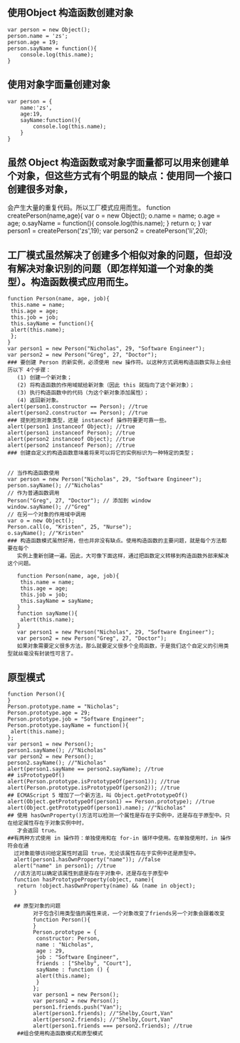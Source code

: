 ## 使用Object 构造函数创建对象
    var person = new Object();
    person.name = 'zs';
    person.age = 19;
    person.sayName = function(){
        console.log(this.name);
    }
## 使用对象字面量创建对象
    var person = {
        name:'zs',
        age:19,
        sayName:function(){
            console.log(this.name);
        }
    }
## 虽然 Object 构造函数或对象字面量都可以用来创建单个对象，但这些方式有个明显的缺点：使用同一个接口创建很多对象，
会产生大量的重复代码。所以工厂模式应用而生。
    function createPerson(name,age){
        var o = new Object();
        o.name = name;
        o.age = age;
        o.sayName = function(){
            console.log(this.name);
        }
        return o;
    }
    var person1 = createPerson('zs',19);
    var person2 = createPerson('li',20);
## 工厂模式虽然解决了创建多个相似对象的问题，但却没有解决对象识别的问题（即怎样知道一个对象的类型）。构造函数模式应用而生。
    function Person(name, age, job){ 
     this.name = name; 
     this.age = age; 
     this.job = job; 
     this.sayName = function(){ 
     alert(this.name); 
     }; 
    } 
    var person1 = new Person("Nicholas", 29, "Software Engineer"); 
    var person2 = new Person("Greg", 27, "Doctor"); 
    ### 要创建 Person 的新实例，必须使用 new 操作符。以这种方式调用构造函数实际上会经历以下 4个步骤：
       (1) 创建一个新对象；
       (2) 将构造函数的作用域赋给新对象（因此 this 就指向了这个新对象）；
       (3) 执行构造函数中的代码（为这个新对象添加属性）；
       (4) 返回新对象。
    alert(person1.constructor == Person); //true 
    alert(person2.constructor == Person); //true 
    ### 提到检测对象类型，还是 instanceof 操作符要更可靠一些。
    alert(person1 instanceof Object); //true 
    alert(person1 instanceof Person); //true 
    alert(person2 instanceof Object); //true 
    alert(person2 instanceof Person); //true 
    ### 创建自定义的构造函数意味着将来可以将它的实例标识为一种特定的类型；
    
    
    // 当作构造函数使用
    var person = new Person("Nicholas", 29, "Software Engineer"); 
    person.sayName(); //"Nicholas" 
    // 作为普通函数调用
    Person("Greg", 27, "Doctor"); // 添加到 window 
    window.sayName(); //"Greg" 
    // 在另一个对象的作用域中调用
    var o = new Object(); 
    Person.call(o, "Kristen", 25, "Nurse"); 
    o.sayName(); //"Kristen" 
    ### 构造函数模式虽然好用，但也并非没有缺点。使用构造函数的主要问题，就是每个方法都要在每个
       实例上重新创建一遍。因此，大可像下面这样，通过把函数定义转移到构造函数外部来解决这个问题。
       
       function Person(name, age, job){ 
        this.name = name; 
        this.age = age; 
        this.job = job; 
        this.sayName = sayName; 
       } 
       function sayName(){ 
        alert(this.name); 
       } 
       var person1 = new Person("Nicholas", 29, "Software Engineer"); 
       var person2 = new Person("Greg", 27, "Doctor"); 
       如果对象需要定义很多方法，那么就要定义很多个全局函数，于是我们这个自定义的引用类型就丝毫没有封装性可言了。
## 原型模式
    function Person(){ 
    } 
    Person.prototype.name = "Nicholas"; 
    Person.prototype.age = 29; 
    Person.prototype.job = "Software Engineer"; 
    Person.prototype.sayName = function(){ 
     alert(this.name); 
    }; 
    var person1 = new Person(); 
    person1.sayName(); //"Nicholas" 
    var person2 = new Person();
    person2.sayName(); //"Nicholas" 
    alert(person1.sayName == person2.sayName); //true 
    ## isPrototypeOf()
    alert(Person.prototype.isPrototypeOf(person1)); //true 
    alert(Person.prototype.isPrototypeOf(person2)); //true 
    ## ECMAScript 5 增加了一个新方法，叫 Object.getPrototypeOf()
    alert(Object.getPrototypeOf(person1) == Person.prototype); //true 
    alert(Object.getPrototypeOf(person1).name); //"Nicholas" 
    ## 使用 hasOwnProperty()方法可以检测一个属性是存在于实例中，还是存在于原型中。只在给定属性存在于对象实例中时，
       才会返回 true。
    ##有两种方式使用 in 操作符：单独使用和在 for-in 循环中使用。在单独使用时，in 操作符会在通
      过对象能够访问给定属性时返回 true，无论该属性存在于实例中还是原型中。
      alert(person1.hasOwnProperty("name")); //false 
      alert("name" in person1); //true 
      //该方法可以确定该属性到底是存在于对象中，还是存在于原型中
      function hasPrototypeProperty(object, name){ 
       return !object.hasOwnProperty(name) && (name in object); 
      } 
      
      ## 原型对象的问题  
            对于包含引用类型值的属性来说，一个对象改变了friends另一个对象会跟着改变
            function Person(){ 
            } 
            Person.prototype = { 
             constructor: Person, 
             name : "Nicholas", 
             age : 29, 
             job : "Software Engineer", 
             friends : ["Shelby", "Court"], 
             sayName : function () { 
             alert(this.name); 
             } 
            }; 
            var person1 = new Person(); 
            var person2 = new Person(); 
            person1.friends.push("Van"); 
            alert(person1.friends); //"Shelby,Court,Van" 
            alert(person2.friends); //"Shelby,Court,Van" 
            alert(person1.friends === person2.friends); //true 
       ##组合使用构造函数模式和原型模式